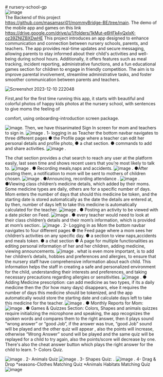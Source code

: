 #   n u r s e r y - s c h o o l - g p <br />
 ![image](https://github-production-user-asset-6210df.s3.amazonaws.com/93089580/289384547-ade157a2-b959-428f-8593-cdc78f07a13b.png?X-Amz-Algorithm=AWS4-HMAC-SHA256&X-Amz-Credential=AKIAIWNJYAX4CSVEH53A%2F20231210%2Fus-east-1%2Fs3%2Faws4_request&X-Amz-Date=20231210T203638Z&X-Amz-Expires=300&X-Amz-Signature=b10e28e4bb8b065927cb7acfc943029943c299c19f31e52b61f62b769e5d5171&X-Amz-SignedHeaders=host&actor_id=93089580&key_id=0&repo_id=633002069)
<br />
 The Backend of this project https://github.com/masamasri01/mommyBridge-BE/tree/main.
 The demo of the mobile app and games on this link https://drive.google.com/drive/u/1/folders/1kMut-e6HFk4yQxIxK-oz39ZNIZBXDwHE
 This project introduces an app designed to enhance
communication and connection between nursery schools,
parents, and teachers. The app provides real-time updates and
secure messaging, allowing parents to stay informed about their
child's activities and well-being during school hours. Additionally,
it offers features such as meal tracking, incident reporting,
administrative functions, and a fun educational games section for
children to engage in friendly competition. The aim is to improve
parental involvement, streamline administrative tasks, and foster
smoother communication between parents and teachers.

![Screenshot 2023-12-10 222048](https://github.com/masamasri01/mommy-bridge-app-gp/blob/main/assets/93089580/fc73fb11-018e-4773-974a-acee10c30b2f.png)

First,and for the first time running this app, it starts with
beautiful and colorful photos of happy kids photos at the
nursery school, with sentences to give moms the feeling of

comfort, using onboarding-introduction screen package.

![image](https://github.com/masamasri01/mommy-bridge-app-gp/assets/93089580/0205147e-4e9b-4b92-99ac-550dfb78f178).
Then, we have thisanimated Sign In
screen for mom and
teachers to sign in.
![image](https://github.com/masamasri01/mommy-bridge-app-gp/assets/93089580/1efb8873-e672-47cf-a5b6-51746ceb69f4)
.
1- logging in as Teacher
the bottom navbar navigates to three different pages
● the Profile page where a teacher can edit her
personal details and profile photo,
● a chat section.
● commands to add and share activities.
![image](https://github.com/masamasri01/mommy-bridge-app-gp/assets/93089580/6238e3ed-9857-4586-8bd7-d5401a5a0f7d)
.

 The chat section
provides a chat search to reach any user at the
platform easily, last seen time and shows recent users
that you’re most likely to talk to.
![image](https://github.com/masamasri01/mommy-bridge-app-gp/assets/93089580/9eea5404-27da-4e99-b073-42340540c2c8)
.
● Recording meals,naps and accidents.
![image](https://github.com/masamasri01/mommy-bridge-app-gp/assets/93089580/4d5dd2f0-f504-41eb-b012-877728f93b80)
.
●After posting them, a notification to mom will
be sent to mothers of children chosen.
![image](https://github.com/masamasri01/mommy-bridge-app-gp/assets/93089580/695e2655-767b-4aba-9c2e-65d69cd8325b)
.
●Announcing, recording attendance
.
![image](https://github.com/masamasri01/mommy-bridge-app-gp/assets/93089580/79edc47f-e8b5-404b-908b-c5cb2a1b3c27)
.
●Viewing class
children’s medicine
details, which added
by their moms.
Some medicine types are
daily, others are for a
specific number of days.
Mom enters the number
of days that should this
medicine be token, and
the starting date is stored
automatically as the date
the details are entered at,
by then, number of days
left to take this medicine
is automatically
calculated for the
teacher.
![image](https://github.com/masamasri01/mommy-bridge-app-gp/assets/93089580/0798945f-6432-4197-9465-7b2e1f8d4d32)
.
● Posting an activity to be viewed with a date picker on Feed.
![image](https://github.com/masamasri01/mommy-bridge-app-gp/assets/93089580/81087609-8935-4a25-a52f-bf4bf250a215)
.
● every teacher would need to look at their class
children’s details and their mom’s information, which is
provided at mom’s section:.
![image](https://github.com/masamasri01/mommy-bridge-app-gp/assets/93089580/d72cf392-8d83-4879-988d-b2802c4bffb3)
.
2- Logging in as Mom
the bottom navbar navigates to four different pages
● the Feed page where a mom sees her children’s activities on
any specific day.
● a section to view naps,accidents and meals token.
● a chat section
● A page for multiple functionalities as editing personal
information of her and her children, adding medicine, viewing
announcements.
![image](https://github.com/masamasri01/mommy-bridge-app-gp/assets/93089580/c95ba5c1-70cf-4972-8da8-c661de8aefe5)
.
what is even more important, is to add her children’s details,
hobbies and preferences and allergies, to ensure that the nursery
staff have comprehensive information about each child. This
information helps the staff in creating a safe and personalized
environment for the child, understanding their interests and
preferences, and taking necessary precautions regarding allergies or
sensitivities.
![image](https://github.com/masamasri01/mommy-bridge-app-gp/assets/93089580/f5d8c25f-95ad-4662-b81f-38cbc113a243)
.
● Adding Medicine prescription:
can add medicine as two types, if its a daily medicine then the (for how
many days) disappears,
else it requires the number of days this medicine should be tokenized, and
the app automatically would store the starting date and calculate days
left to take this medicine for the teacher.
![image](https://github.com/masamasri01/mommy-bridge-app-gp/assets/93089580/4147ebda-803c-409c-a565-c3b5821cce74)
.
● Monthly Reports for Mom:
![image](https://github.com/masamasri01/mommy-bridge-app-gp/assets/93089580/fcab20f7-a40b-42b8-874d-459c72719391)
.
● Games & Quizzes Section:
Colors, Shapes and animals quizzes require initializing
the microphone and speaking, the app recognizes the
spoken words and compares them to the right answer,
then it plays sound “wrong answer” or “good Job”, if the
answer was true, “good Job” sound will be played and
the other quiz will appear , also the points will increase,
otherwise “Wrong Answer” sound will be played and
the same quiz will be replayed for a child to try again,
also the points/score will decrease by one.
There's also the cheat answer button which plays the
right answer for the child to learn.
1- Colors Quiz.

![image](https://github.com/masamasri01/mommy-bridge-app-gp/assets/93089580/6c2c6dce-ec53-4f5c-b128-9d0da8100561)
.
2- Animals Quiz
![image](https://github.com/masamasri01/mommy-bridge-app-gp/assets/93089580/ddc3b9fb-9c1b-4514-a89a-58faf655d36b)
.
3- Shapes Quiz:
.
![image](https://github.com/masamasri01/mommy-bridge-app-gp/assets/93089580/6bc35451-b8af-4751-bcba-6480c064eff2)
.
4- Drag & Drop
*seasons-Clothes Matching Quiz
*Animals Habitats Matching Quiz
![image](https://github.com/masamasri01/mommy-bridge-app-gp/assets/93089580/f27f1be5-7f04-42a6-bfd4-0c738c171b03)


